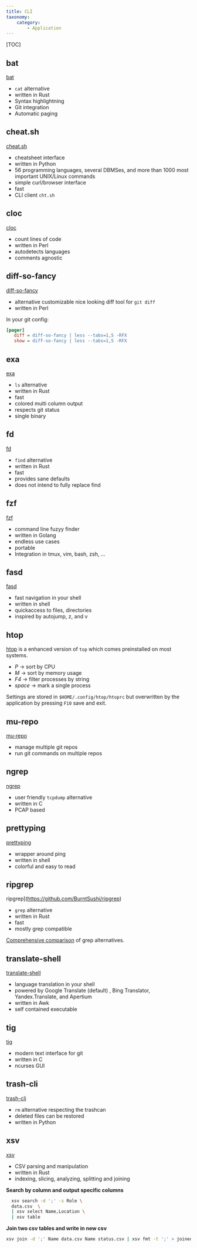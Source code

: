 ```yaml
---
title: CLI
taxonomy:
    category:
        - Application
---
```


[TOC]

## bat

[bat](https://github.com/sharkdp/bat)

- `cat` alternative
- written in Rust
- Syntax highlightning
- Git integration
- Automatic paging

## cheat.sh

[cheat.sh](https://github.com/chubin/cheat.sh)

- cheatsheet interface
- written in Python
- 56 programming languages, several DBMSes, and more than 1000 most important UNIX/Linux commands
- simple curl/browser interface
- fast
- CLI client `cht.sh`

## cloc

[cloc](https://github.com/AlDanial/cloc)

- count lines of code
- written in Perl
- autodetects languages
- comments agnostic

## diff-so-fancy

[diff-so-fancy](https://github.com/so-fancy/diff-so-fancy) 

- alternative customizable nice looking diff tool for `git diff`
- written in Perl

In your git config:
```ini
[pager]
   diff = diff-so-fancy | less --tabs=1,5 -RFX
   show = diff-so-fancy | less --tabs=1,5 -RFX
```

## exa

[exa](https://the.exa.website/)

- `ls` alternative
- written in Rust
- fast
- colored multi column output
- respects git status
- single binary

## fd

[fd](https://github.com/sharkdp/fd)

- `find` alternative
- written in Rust
- fast
- provides sane defaults
- does not intend to fully replace find

## fzf

[fzf](https://github.com/junegunn/fzf)

- command line fuzyy finder
- written in Golang
- endless use cases
- portable
- Integration in tmux, vim, bash, zsh, ...

## fasd

[fasd](https://github.com/clvv/fasd)

- fast navigation in your shell
- written in shell
- quickaccess to files, directories
- inspired by autojump, z, and v

## htop

[htop](https://hisham.hm/htop/) is a enhanced version of `top` which comes preinstalled on most systems.
- *P* &rarr; sort by CPU
- *M* &rarr; sort by memory usage
- *F4* &rarr; filter processes by string
- *space* &rarr; mark a single process

Settings are stored in `$HOME/.config/htop/htoprc` but overwritten by the application by pressing `F10` save and exit.

## mu-repo

[mu-repo](http://fabioz.github.io/mu-repo/)

- manage multiple git repos
- run git commands on multiple repos

## ngrep

[ngrep](https://github.com/jpr5/ngrep)

- user friendly `tcpdump` alternative
- written in C
- PCAP based

## prettyping

[prettyping](https://github.com/denilsonsa/prettyping)

- wrapper around ping
- written in shell
- colorful and easy to read

## ripgrep

ripgrep](https://github.com/BurntSushi/ripgrep)

- `grep` alternative
- written in Rust
- fast
- mostly grep compatible

[Comprehensive comparison](https://beyondgrep.com/feature-comparison/) of grep alternatives.

## translate-shell

[translate-shell](https://github.com/soimort/translate-shell)

- language translation in your shell
- powered by Google Translate (default) , Bing Translator, Yandex.Translate, and Apertium
- written in Awk
- self contained executable

## tig

[tig](https://github.com/jonas/tig)

- modern text interface for git
- written in C
- ncurses GUI

## trash-cli

[trash-cli](https://github.com/andreafrancia/trash-cli)

- `rm` alternative respecting the trashcan
- deleted files can be restored
- written in Python

## xsv

[xsv](https://github.com/BurntSushi/xsv)

- CSV parsing and manipulation
- written in Rust
- indexing, slicing, analyzing, splitting and joining 

**Search by column and output specific columns**
```sh
  xsv search -d ';' -s Role \
  data.csv  \
  | xsv select Name,Location \
  | xsv table
```

**Join two csv tables and write in new csv**
```sh
xsv join -d ';' Name data.csv Name status.csv | xsv fmt -t ';' > joined.csv
```
